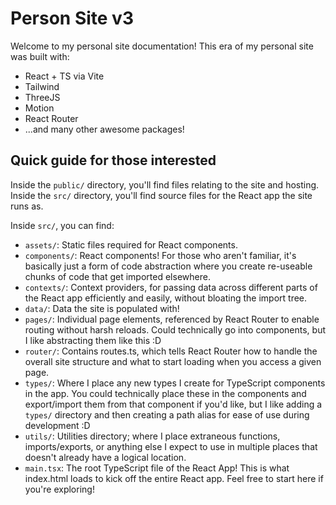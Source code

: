 # Person Site v3

Welcome to my personal site documentation!
This era of my personal site was built with:

- React + TS via Vite
- Tailwind
- ThreeJS
- Motion
- React Router
- ...and many other awesome packages!

## Quick guide for those interested

Inside the `public/` directory, you'll find files relating to the site and hosting.
Inside the `src/` directory, you'll find source files for the React app the site runs as.

Inside `src/`, you can find:

- `assets/`: Static files required for React components.
- `components/`: React components! For those who aren't familiar, it's basically just a form of code abstraction where you create re-useable chunks of code that get imported elsewhere.
- `contexts/`: Context providers, for passing data across different parts of the React app efficiently and easily, without bloating the import tree.
- `data/`: Data the site is populated with!
- `pages/`: Individual page elements, referenced by React Router to enable routing without harsh reloads. Could technically go into components, but I like abstracting them like this :D
- `router/`: Contains routes.ts, which tells React Router how to handle the overall site structure and what to start loading when you access a given page.
- `types/`: Where I place any new types I create for TypeScript components in the app. You could technically place these in the components and export/import them from that component if you'd like, but I like adding a `types/` directory and then creating a path alias for ease of use during development :D
- `utils/`: Utilities directory; where I place extraneous functions, imports/exports, or anything else I expect to use in multiple places that doesn't already have a logical location.
- `main.tsx`: The root TypeScript file of the React App! This is what index.html loads to kick off the entire React app. Feel free to start here if you're exploring!
